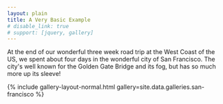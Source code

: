 ```yaml
---
layout: plain
title: A Very Basic Example
# disable_link: true
# support: [jquery, gallery]
---
```


At the end of our wonderful three week road trip at the West Coast of the US, we spent about four days in the wonderful city of San Francisco. The city's well known for the Golden Gate Bridge and its fog, but has so much more up its sleeve!

<head>
    <script src="https://cdnjs.cloudflare.com/ajax/libs/jquery/2.2.0/jquery.min.js"></script>
    <script src="https://cdnjs.cloudflare.com/ajax/libs/jquery-mousewheel/3.1.13/jquery.mousewheel.min.js"></script>
    <script src="https://cdnjs.cloudflare.com/ajax/libs/lightgallery/1.2.19/js/lightgallery-all.min.js"></script>
    <link rel="stylesheet" href="https://cdnjs.cloudflare.com/ajax/libs/lightgallery/1.2.19/css/lightgallery.min.css" />
    <script src="https://cdnjs.cloudflare.com/ajax/libs/jquery.isotope/3.0.0/isotope.pkgd.min.js"></script>
    <script src="https://cdnjs.cloudflare.com/ajax/libs/picturefill/3.0.2/picturefill.min.js"></script>
    <script src="https://cdnjs.cloudflare.com/ajax/libs/jquery.imagesloaded/4.1.0/imagesloaded.pkgd.min.js"></script>
    <!-- <link rel="stylesheet" href="https://cdn.jsdelivr.net/npm/lightgallery.js/dist/css/lightgallery.min.css" />
    <script src="https://cdn.jsdelivr.net/npm/lightgallery.js/dist/js/lightgallery.min.js"></script>
    <script src="https://ajax.googleapis.com/ajax/libs/jquery/3.5.1/jquery.min.js"></script>
    <script src="https://cdn.jsdelivr.net/npm/isotope-layout@3.0.6/dist/isotope.pkgd.min.js"></script>
    <script src="https://cdn.jsdelivr.net/npm/imagesloaded@4.1.4/imagesloaded.pkgd.min.js"></script> -->
</head>

{% include gallery-layout-normal.html gallery=site.data.galleries.san-francisco %}

<script>
$(document).ready(function() {
  $("#image-gallery").lightGallery({
    selector: '.image'
  });
  var $grid = $('#image-gallery').isotope({
    percentPosition: true,
    columnWidth: '#gallery-sizer',
    itemSelector: '.image-wrapper',
    layoutMode: 'masonry',
  });
  $grid.imagesLoaded().progress(function() {
    $grid.isotope('layout');
  });
});
</script>
